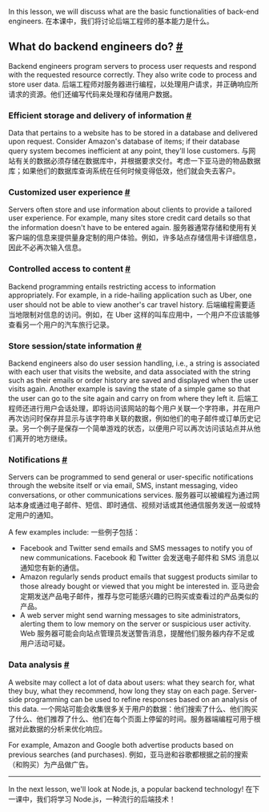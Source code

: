 In this lesson, we will discuss what are the basic functionalities of back-end engineers.
在本课中，我们将讨论后端工程师的基本能力是什么。

## What do backend engineers do? [#](https://www.educative.io/courses/web-development-a-primer/7DL2PLQVJ0r#What-do-backend-engineers-do?-)

Backend engineers program servers to process user requests and respond with the requested resource correctly. They also write code to process and store user data.
后端工程师对服务器进行编程，以处理用户请求，并正确响应所请求的资源。他们还编写代码来处理和存储用户数据。

### Efficient storage and delivery of information [#](https://www.educative.io/courses/web-development-a-primer/7DL2PLQVJ0r#Efficient-storage-and-delivery-of-information-)

Data that pertains to a website has to be stored in a database and delivered upon request. Consider Amazon's database of items; if their database query system becomes inefficient at any point, they'll lose customers.
与网站有关的数据必须存储在数据库中，并根据要求交付。考虑一下亚马逊的物品数据库；如果他们的数据库查询系统在任何时候变得低效，他们就会失去客户。

### Customized user experience [#](https://www.educative.io/courses/web-development-a-primer/7DL2PLQVJ0r#Customized-user-experience-)

Servers often store and use information about clients to provide a tailored user experience. For example, many sites store credit card details so that the information doesn't have to be entered again.
服务器通常存储和使用有关客户端的信息来提供量身定制的用户体验。例如，许多站点存储信用卡详细信息，因此不必再次输入信息。

### Controlled access to content [#](https://www.educative.io/courses/web-development-a-primer/7DL2PLQVJ0r#Controlled-access-to-content-)

Backend programming entails restricting access to information appropriately. For example, in a ride-hailing application such as Uber, one user should not be able to view another's car travel history.
后端编程需要适当地限制对信息的访问。例如，在 Uber 这样的叫车应用中，一个用户不应该能够查看另一个用户的汽车旅行记录。

### Store session/state information [#](https://www.educative.io/courses/web-development-a-primer/7DL2PLQVJ0r#Store-session/state-information-)

Backend engineers also do user session handling, i.e., a string is associated with each user that visits the website, and data associated with the string such as their emails or order history are saved and displayed when the user visits again. Another example is saving the state of a simple game so that the user can go to the site again and carry on from where they left it.
后端工程师还进行用户会话处理，即将访问该网站的每个用户关联一个字符串，并在用户再次访问时保存并显示与该字符串关联的数据，例如他们的电子邮件或订单历史记录。另一个例子是保存一个简单游戏的状态，以便用户可以再次访问该站点并从他们离开的地方继续。

### Notifications [#](https://www.educative.io/courses/web-development-a-primer/7DL2PLQVJ0r#Notifications-)

Servers can be programmed to send general or user-specific notifications through the website itself or via email, SMS, instant messaging, video conversations, or other communications services.
服务器可以被编程为通过网站本身或通过电子邮件、短信、即时通信、视频对话或其他通信服务发送一般或特定用户的通知。

A few examples include:
一些例子包括：

- Facebook and Twitter send emails and SMS messages to notify you of new communications.
Facebook 和 Twitter 会发送电子邮件和 SMS 消息以通知您有新的通信。
- Amazon regularly sends product emails that suggest products similar to those already bought or viewed that you might be interested in.
亚马逊会定期发送产品电子邮件，推荐与您可能感兴趣的已购买或查看过的产品类似的产品。
- A web server might send warning messages to site administrators, alerting them to low memory on the server or suspicious user activity.
Web 服务器可能会向站点管理员发送警告消息，提醒他们服务器内存不足或用户活动可疑。

### Data analysis [#](https://www.educative.io/courses/web-development-a-primer/7DL2PLQVJ0r#Data-analysis-)

A website may collect a lot of data about users: what they search for, what they buy, what they recommend, how long they stay on each page. Server-side programming can be used to refine responses based on an analysis of this data.
一个网站可能会收集很多关于用户的数据：他们搜索了什么、他们购买了什么、他们推荐了什么、他们在每个页面上停留的时间。服务器端编程可用于根据对此数据的分析来优化响应。

For example, Amazon and Google both advertise products based on previous searches (and purchases).
例如，亚马逊和谷歌都根据之前的搜索（和购买）为产品做广告。

---

In the next lesson, we'll look at Node.js, a popular backend technology!
在下一课中，我们将学习 Node.js，一种流行的后端技术！
